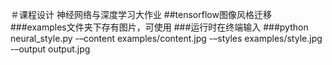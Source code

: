 ＃课程设计
神经网络与深度学习大作业
##tensorflow图像风格迁移
###examples文件夹下存有图片，可使用
###运行时在终端输入
###python neural_style.py -–content examples/content.jpg -–styles examples/style.jpg -–output output.jpg
